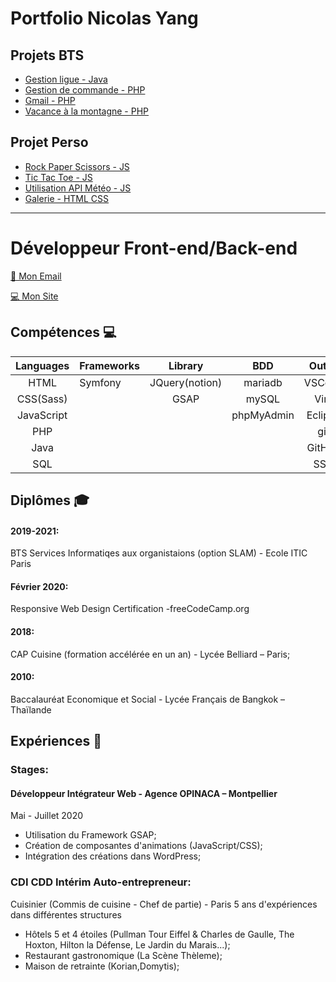 # Portfolio Nicolas Yang

## Projets BTS
 - [Gestion ligue - Java](https://github.com/NicoLarson/PPE_BTS_SIO_SLAM2)
 - [Gestion de commande - PHP](https://github.com/NicoLarson/PPE_commande)
 - [Gmail - PHP](https://github.com/NicoLarson/PPE_Gmail)
 - [Vacance à la montagne - PHP](https://github.com/NicoLarson/PPE_vacance_montagne)
 


## Projet Perso
- [Rock Paper Scissors - JS](https://github.com/NicoLarson/Rock-Paper-Scissors)
- [Tic Tac Toe - JS](https://github.com/NicoLarson/TicTacToe_js)
- [Utilisation API Météo - JS](https://github.com/NicoLarson/MeteoJS)
- [Galerie - HTML CSS](https://github.com/NicoLarson/Jay_Gallery)

---
# Développeur Front-end/Back-end


 [📧 Mon Email](nicolas.yang.1@gmail.com)


 [💻 Mon Site](https://nicolasyang.fr)

## Compétences &#128187;

| Languages  | Frameworks |    Library     |    BDD     | Outils  |         OS         |
|:----------:| ---------- |:--------------:|:----------:|:-------:|:------------------:|
|    HTML    | Symfony    | JQuery(notion) |  mariadb   | VSCode  | Linux(Arch,Debian) |
| CSS(Sass)  |            |      GSAP      |   mySQL    |   Vim   |      Windows       |
| JavaScript |            |                | phpMyAdmin | Eclipse |                    |
|    PHP     |            |                |            |   git   |                    |
|    Java    |            |                |            | GitHub  |                    |
|    SQL     |            |                |            |   SSH   |                    |


## Diplômes &#127891;
#### 2019-2021:
BTS Services Informatiqes aux organistaions (option SLAM) - Ecole
ITIC Paris
#### Février 2020:
Responsive Web Design Certification -freeCodeCamp.org
#### 2018:
CAP Cuisine (formation accélérée en un an) - Lycée Belliard – Paris;
#### 2010:
Baccalauréat Economique et Social - Lycée Français de Bangkok –
Thaïlande

## Expériences &#128188;
### Stages:
#### Développeur Intégrateur Web - Agence OPINACA – Montpellier
Mai - Juillet 2020
- Utilisation du Framework GSAP;
- Création de composantes d'animations (JavaScript/CSS);
- Intégration des créations dans WordPress;

### CDI CDD Intérim Auto-entrepreneur:
Cuisinier (Commis de cuisine - Chef de partie) - Paris
5 ans d'expériences dans différentes structures
- Hôtels 5 et 4 étoiles (Pullman Tour Eiffel & Charles de
Gaulle, The Hoxton, Hilton la Défense, Le Jardin du Marais...);
- Restaurant gastronomique (La Scène Thèleme);
- Maison de retrainte (Korian,Domytis);

